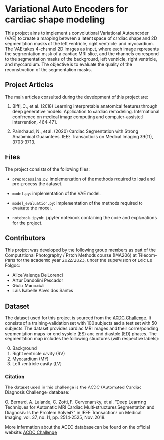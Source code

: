 # Variational Auto Encoders for cardiac shape modeling

This project aims to implement a convolutional Variational Autoencoder (VAE) to create a mapping between a latent space of cardiac shape and 2D segmentation masks of the left ventricle, right ventricle, and myocardium. The VAE takes 4-channel 2D images as input, where each image represents the segmentation mask of a cardiac MRI slice, and the channels correspond to the segmentation masks of the background, left ventricle, right ventricle, and myocardium. The objective is to evaluate the quality of the reconstruction of the segmentation masks.

## Project Articles

The main articles consulted during the development of this project are:

1. Biffi, C., et al. (2018) Learning interpretable anatomical features through deep generative models: Application to cardiac remodeling. International conference on medical image computing and computer-assisted intervention, 464-471.

2. Painchaud, N., et al. (2020) Cardiac Segmentation with Strong Anatomical Guarantees. IEEE Transactions on Medical Imaging 39(11), 3703-3713.

## Files

The project consists of the following files:

- `preprocessing.py`: implementation of the methods required to load and pre-process the dataset.

- `model.py`: implementation of the VAE model.

- `model_evaluation.py`: implementation of the methods required to evaluate the model.

- `notebook.ipynb`: jupyter notebook containing the code and explanations for the project.

## Contributors

This project was developed by the following group members as part of the Computational Photography / Patch Methods course (IMA206) at Télécom-Paris for the academic year 2022/2023, under the supervision of Loïc Le Folgoc:

- Alice Valença De Lorenci
- Artur Dandolini Pescador
- Giulia Mannaioli
- Lais Isabelle Alves dos Santos

## Dataset

The dataset used for this project is sourced from the [ACDC Challenge](https://acdc.creatis.insa-lyon.fr/). It consists of a training-validation set with 100 subjects and a test set with 50 subjects. The dataset provides cardiac MRI images and their corresponding segmentation maps for end systole (ES) and end diastole (ED) phases. The segmentation map includes the following structures (with respective labels):

0. Background
1. Right ventricle cavity (RV)
2. Myocardium (MY)
3. Left ventricle cavity (LV)

### Citation

The dataset used in this challenge is the ACDC (Automated Cardiac Diagnosis Challenge) database:

O. Bernard, A. Lalande, C. Zotti, F. Cervenansky, et al. "Deep Learning Techniques for Automatic MRI Cardiac Multi-structures Segmentation and Diagnosis: Is the Problem Solved?" in IEEE Transactions on Medical Imaging, vol. 37, no. 11, pp. 2514-2525, Nov. 2018.

More information about the ACDC database can be found on the official website: [ACDC Challenge](https://acdc.creatis.insa-lyon.fr/)






